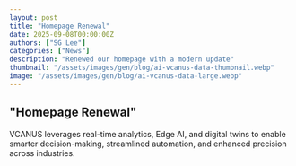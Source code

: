 ```yaml
---
layout: post
title: "Homepage Renewal"
date: 2025-09-08T00:00:00Z
authors: ["SG Lee"]
categories: ["News"]
description: "Renewed our homepage with a modern update"
thumbnail: "/assets/images/gen/blog/ai-vcanus-data-thumbnail.webp"
image: "/assets/images/gen/blog/ai-vcanus-data-large.webp"
---
```


## "Homepage Renewal"

VCANUS leverages real-time analytics, Edge AI, and digital twins to enable smarter decision-making, streamlined automation, and enhanced precision across industries.
